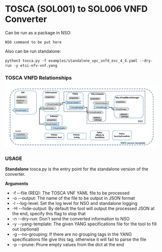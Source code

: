 # TOSCA (SOL001) to SOL006 VNFD Converter
Can be run as a package in NSO: 

    NSO command to be put here

Also can be run standalone:

    python3 tosca.py -f examples/standalone_vpc_vnfd_esc_4_4.yaml --dry-run -y etsi-nfv-vnf.yang

### TOSCA VNFD Relationships

![TOSCA VNFD Relationships](TOSCA-vnfd-relations.png)

### USAGE
**Standalone**
tosca.py is the entry point for the standalone version of the converter.



**Arguments**
- -f --file (REQ): The TOSCA VNF YAML file to be processed
- -o --output: The name of the file to be output in JSON format
- -l --log-level: Set the log level for NSO and standalone logging
- -H --hide-output: By default the tool will output the processed JSON at the end, specify this flag to stop that
- -n --dry-run: Don't send the converted information to NSO
- -y --yang-template: The given YANG specifications file for the tool to fill out (optional)
- -g --no-grouping: If there are no grouping tags in the YANG specifications file give this tag,
                  otherwise it will fail to parse the file
- -p --prune: Prune empty values from the dict at the end
